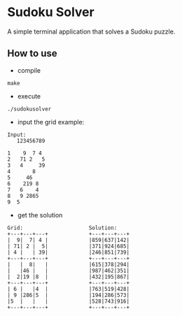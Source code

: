 # Sudoku Solver
A simple terminal application that solves a Sudoku puzzle.

## How to use
- compile
```
make
```

- execute
```
./sudokusolver
```

- input the grid
example:
```
Input:
   123456789

1    9  7 4
2   71 2   5
3   4     39
4       8
5     46
6    219 8
7   6    4
8   9 2865
9  5
```

- get the solution
```
Grid:                     Solution:
+---+---+---+             +---+---+---+
|  9|  7| 4 |             |859|637|142|
| 71| 2 |  5|             |371|924|685|
| 4 |   | 39|             |246|851|739|
+---+---+---+             +---+---+---+
|   |  8|   |             |615|378|294|
|   |46 |   |             |987|462|351|
|  2|19 |8  |             |432|195|867|
+---+---+---+             +---+---+---+
| 6 |   |4  |             |763|519|428|
| 9 |286|5  |             |194|286|573|
|5  |   |   |             |528|743|916|
+---+---+---+             +---+---+---+
```
